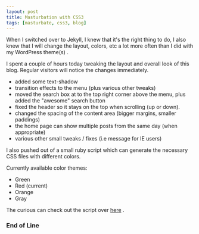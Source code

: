 ```yaml
--- 
layout: post
title: Masturbation with CSS3
tags: [masturbate, css3, blog] 
---
```


When I switched over to Jekyll, I knew that it's the right thing to do, I also knew that I will change the layout, colors, etc
a lot more often than I did with my WordPress theme(s) .

I spent a couple of hours today tweaking the layout and overall look of this blog. Regular visitors will notice
the changes immediately.

* added some text-shadow
* transition effects to the menu (plus various other tweaks)
* moved the search box at to the top right corner above the menu, plus added the "awesome" search button
* fixed the header so it stays on the top when scrolling (up or down).
* changed the spacing of the content area (bigger margins, smaller paddings)
* the home page can show multiple posts from the same day (when appropriate)
* various other small tweaks / fixes (i.e message for IE users)

I also pushed out of a small ruby script which can generate the necessary CSS files with different colors.

Currently available color themes:

* Green
* Red (current)
* Orange
* Gray

The curious can check out the script over [here](http://github.com/icebreaker/szabster.net/raw/master/makecss.rb) .

### End of Line


